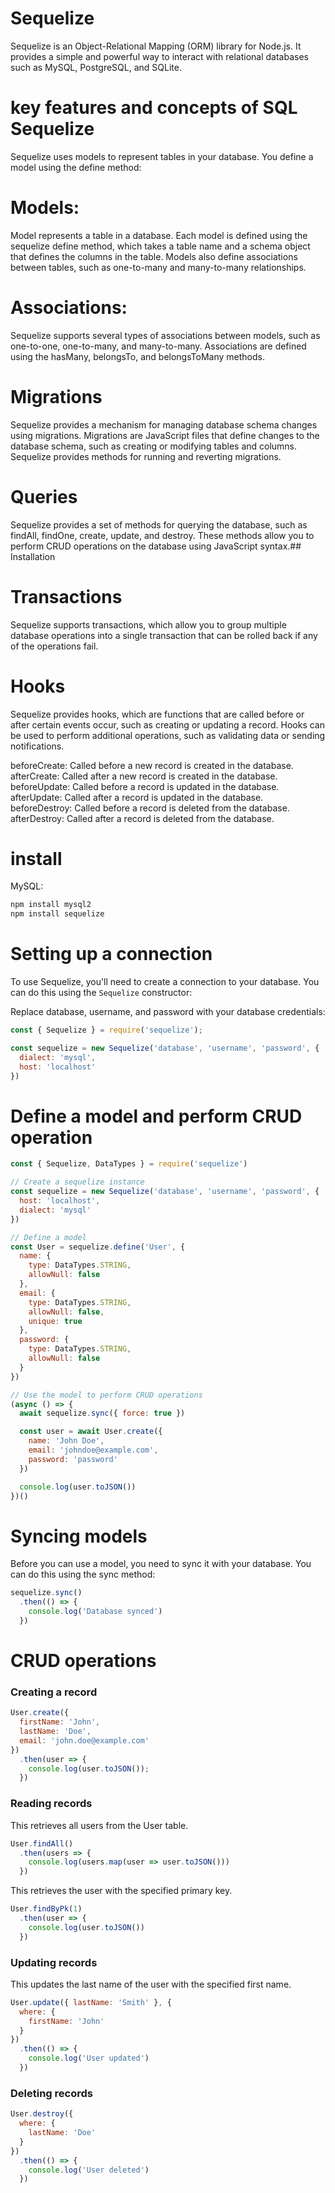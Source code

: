 # Sequelize
Sequelize is an Object-Relational Mapping (ORM) library for Node.js.
It provides a simple and powerful way to interact with relational databases such as MySQL, PostgreSQL, and SQLite.

# key features and concepts of SQL Sequelize
Sequelize uses models to represent tables in your database.
You define a model using the define method:

# Models:
Model represents a table in a database.
Each model is defined using the sequelize define method, which takes a table name and a schema object that defines the columns in the table.
Models also define associations between tables, such as one-to-many and many-to-many relationships.
# Associations:
Sequelize supports several types of associations between models, such as one-to-one, one-to-many, and many-to-many. Associations are defined using the hasMany, belongsTo, and belongsToMany methods.
# Migrations
Sequelize provides a mechanism for managing database schema changes using migrations. Migrations are JavaScript files that define changes to the database schema, such as creating or modifying tables and columns. Sequelize provides methods for running and reverting migrations.
# Queries
Sequelize provides a set of methods for querying the database, such as findAll, findOne, create, update, and destroy. These methods allow you to perform CRUD operations on the database using JavaScript syntax.## Installation
# Transactions
Sequelize supports transactions, which allow you to group multiple database operations into a single transaction that can be rolled back if any of the operations fail.

# Hooks
Sequelize provides hooks, which are functions that are called before or after certain events occur, such as creating or updating a record. Hooks can be used to perform additional operations, such as validating data or sending notifications.

beforeCreate: Called before a new record is created in the database.
afterCreate: Called after a new record is created in the database.
beforeUpdate: Called before a record is updated in the database.
afterUpdate: Called after a record is updated in the database.
beforeDestroy: Called before a record is deleted from the database.
afterDestroy: Called after a record is deleted from the database.

# install
MySQL:
```bash
npm install mysql2
npm install sequelize

```

# Setting up a connection

To use Sequelize, you'll need to create a connection to your database.
You can do this using the `Sequelize` constructor:

Replace database, username, and password with your database credentials:
```javascript
const { Sequelize } = require('sequelize');

const sequelize = new Sequelize('database', 'username', 'password', {
  dialect: 'mysql',
  host: 'localhost'
})
```

# Define a model and perform CRUD operation

```javascript
const { Sequelize, DataTypes } = require('sequelize')

// Create a sequelize instance
const sequelize = new Sequelize('database', 'username', 'password', {
  host: 'localhost',
  dialect: 'mysql'
})

// Define a model
const User = sequelize.define('User', {
  name: {
    type: DataTypes.STRING,
    allowNull: false
  },
  email: {
    type: DataTypes.STRING,
    allowNull: false,
    unique: true
  },
  password: {
    type: DataTypes.STRING,
    allowNull: false
  }
})

// Use the model to perform CRUD operations
(async () => {
  await sequelize.sync({ force: true })

  const user = await User.create({
    name: 'John Doe',
    email: 'johndoe@example.com',
    password: 'password'
  })

  console.log(user.toJSON())
})()

```

# Syncing models
Before you can use a model, you need to sync it with your database. You can do this using the sync method:
```javascript
sequelize.sync()
  .then(() => {
    console.log('Database synced')
  })
```

# CRUD operations

### Creating a record
```javascript
User.create({
  firstName: 'John',
  lastName: 'Doe',
  email: 'john.doe@example.com'
})
  .then(user => {
    console.log(user.toJSON());
  })
```

### Reading records
This retrieves all users from the User table.

```javascript
User.findAll()
  .then(users => {
    console.log(users.map(user => user.toJSON()))
  })

```
This retrieves the user with the specified primary key.

```javascript
User.findByPk(1)
  .then(user => {
    console.log(user.toJSON())
  })

```
### Updating records
This updates the last name of the user with the specified first name.

```javascript
User.update({ lastName: 'Smith' }, {
  where: {
    firstName: 'John'
  }
})
  .then(() => {
    console.log('User updated')
  })

```
### Deleting records

```javascript
User.destroy({
  where: {
    lastName: 'Doe'
  }
})
  .then(() => {
    console.log('User deleted')
  })

```
